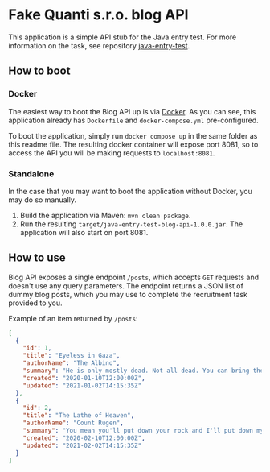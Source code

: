 # Fake Quanti s.r.o. blog API
This application is a simple API stub for the Java entry test. For more information on the task, see repository [java-entry-test](https://github.com/QuantiCZ/java-entry-test).

## How to boot
### Docker
The easiest way to boot the Blog API up is via [Docker](https://www.docker.com/). As you can see, this application
already has `Dockerfile` and `docker-compose.yml` pre-configured.

To boot the application, simply run `docker compose up` in the same folder as this readme file. The resulting docker
container will expose port 8081, so to access the API you will be making requests to `localhost:8081`.

### Standalone
In the case that you may want to boot the application without Docker, you may do so manually.

1. Build the application via Maven: `mvn clean package`.
2. Run the resulting `target/java-entry-test-blog-api-1.0.0.jar`. The application will also start on port 8081.

## How to use
Blog API exposes a single endpoint `/posts`, which accepts `GET` requests and doesn't use any query parameters. The
endpoint returns a JSON list of dummy blog posts, which you may use to complete the recruitment task provided to you.

Example of an item returned by `/posts`:

```json
[
  {
    "id": 1,
    "title": "Eyeless in Gaza",
    "authorName": "The Albino",
    "summary": "He is only mostly dead. Not all dead. You can bring them back to life if they are only mostly dead. Now, give me that stick. There is nothing better than true love in the whole world. Except a nice MLT. Mutton, lettuce, and tomato when the mutton is nice and lean and the lettuce is nice and crisp. Ohhh you can't beat it.",
    "created": "2020-01-10T12:00:00Z",
    "updated": "2021-01-02T14:15:35Z"
  },
  {
    "id": 2,
    "title": "The Lathe of Heaven",
    "authorName": "Count Rugen",
    "summary": "You mean you'll put down your rock and I'll put down my sword, and we'll try and kill each other like civilized people? It's not my fault being the biggest and the strongest. I don't even exercise.",
    "created": "2020-02-10T12:00:00Z",
    "updated": "2021-02-02T14:15:35Z"
  }
]
```
